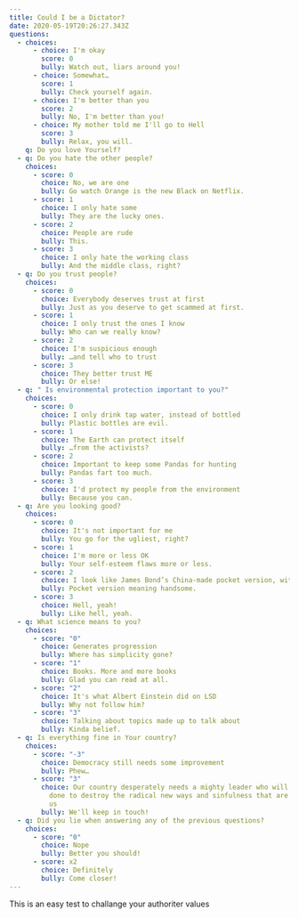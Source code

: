 ```yaml
---
title: Could I be a Dictator?
date: 2020-05-19T20:26:27.343Z
questions:
  - choices:
      - choice: I'm okay
        score: 0
        bully: Watch out, liars around you!
      - choice: Somewhat…
        score: 1
        bully: Check yourself again.
      - choice: I'm better than you
        score: 2
        bully: No, I'm better than you!
      - choice: My mother told me I'll go to Hell
        score: 3
        bully: Relax, you will.
    q: Do you love Yourself?
  - q: Do you hate the other people?
    choices:
      - score: 0
        choice: No, we are one
        bully: Go watch Orange is the new Black on Netflix.
      - score: 1
        choice: I only hate some
        bully: They are the lucky ones.
      - score: 2
        choice: People are rude
        bully: This.
      - score: 3
        choice: I only hate the working class
        bully: And the middle class, right?
  - q: Do you trust people?
    choices:
      - score: 0
        choice: Everybody deserves trust at first
        bully: Just as you deserve to get scammed at first.
      - score: 1
        choice: I only trust the ones I know
        bully: Who can we really know?
      - score: 2
        choice: I'm suspicious enough
        bully: …and tell who to trust
      - score: 3
        choice: They better trust ME
        bully: Or else!
  - q: " Is environmental protection important to you?"
    choices:
      - score: 0
        choice: I only drink tap water, instead of bottled
        bully: Plastic bottles are evil.
      - score: 1
        choice: The Earth can protect itself
        bully: …from the activists?
      - score: 2
        choice: Important to keep some Pandas for hunting
        bully: Pandas fart too much.
      - score: 3
        choice: I'd protect my people from the environment
        bully: Because you can.
  - q: Are you looking good?
    choices:
      - score: 0
        choice: It's not important for me
        bully: You go for the ugliest, right?
      - score: 1
        choice: I'm more or less OK
        bully: Your self-esteem flaws more or less.
      - score: 2
        choice: I look like James Bond’s China-made pocket version, with less hair
        bully: Pocket version meaning handsome.
      - score: 3
        choice: Hell, yeah!
        bully: Like hell, yeah.
  - q: What science means to you?
    choices:
      - score: "0"
        choice: Generates progression
        bully: Where has simplicity gone?
      - score: "1"
        choice: Books. More and more books
        bully: Glad you can read at all.
      - score: "2"
        choice: It's what Albert Einstein did on LSD
        bully: Why not follow him?
      - score: "3"
        choice: Talking about topics made up to talk about
        bully: Kinda belief.
  - q: Is everything fine in Your country?
    choices:
      - score: "-3"
        choice: Democracy still needs some improvement
        bully: Phew…
      - score: "3"
        choice: Our country desperately needs a mighty leader who will do what has to be
          done to destroy the radical new ways and sinfulness that are ruining
          us
        bully: We'll keep in touch!
  - q: Did you lie when answering any of the previous questions?
    choices:
      - score: "0"
        choice: Nope
        bully: Better you should!
      - score: x2
        choice: Definitely
        bully: Come closer!
---
```

This is an easy test to challange your authoriter values 